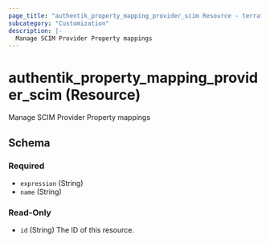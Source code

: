 ```yaml
---
page_title: "authentik_property_mapping_provider_scim Resource - terraform-provider-authentik"
subcategory: "Customization"
description: |-
  Manage SCIM Provider Property mappings
---
```


# authentik_property_mapping_provider_scim (Resource)

Manage SCIM Provider Property mappings



<!-- schema generated by tfplugindocs -->
## Schema

### Required

- `expression` (String)
- `name` (String)

### Read-Only

- `id` (String) The ID of this resource.
